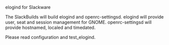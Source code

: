 elogind for Slackware

The SlackBuilds will build elogind and openrc-settingsd. elogind will
provide user, seat and session management for GNOME. openrc-settingsd will
provide hostnamed, localed and timedated.

Please read configuration and test_elogind.
